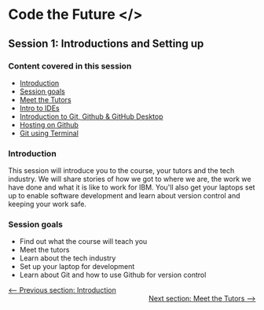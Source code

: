 # Code the Future </>

## Session 1: Introductions and Setting up

### Content covered in this session

 * [Introduction](#Introduction)
 * [Session goals](#Session-goals)
* [Meet the Tutors](Meet_the_tutors.md)
* [Intro to IDEs](intro_to_ide.md)
* [Introduction to Git, Github & GitHub Desktop](intro_to_github.md)
* [Hosting on Github](hosting_on_github_pages.md)
* [Git using Terminal](git_and_terminal.md)

### Introduction

This session will introduce you to the course, your tutors and the tech industry.
We will share stories of how we got to where we are, the work we have done and what it is like to work for IBM.
You'll also get your laptops set up to enable software development and learn about version control and keeping your work safe.

### Session goals

- Find out what the course will teach you
- Meet the tutors
- Learn about the tech industry
- Set up your laptop for development
- Learn about Git and how to use Github for version control

<div style="width: 100%">
<a href='../README.md' ><-- Previous section: Introduction</a>
<div align="right"><a  href='Meet_the_tutors.md'>Next section: Meet the Tutors --></a></div>
</div>
